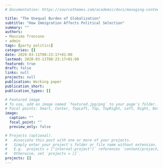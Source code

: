 ```yaml
---
# Documentation: https://sourcethemes.com/academic/docs/managing-content/

title: "The Unequal Burden of Globalization"
subtitle: "How Immigration Affects Political Selection"
summary: ""
authors: 
- Massimo Troncone
- admin
tags: [party politics]
categories: []
date: 2020-03-11T08:23:17+01:00
lastmod: 2020-03-11T08:23:17+01:00
featured: true
draft: false
links: null
projects: null
publication: Working paper
publication_short: 
publication_types: []

# Featured image
# To use, add an image named `featured.jpg/png` to your page's folder.
# Focal points: Smart, Center, TopLeft, Top, TopRight, Left, Right, BottomLeft, Bottom, BottomRight.
image:
  caption: ""
  focal_point: ""
  preview_only: false

# Projects (optional).
#   Associate this post with one or more of your projects.
#   Simply enter your project's folder or file name without extension.
#   E.g. `projects = ["internal-project"]` references `content/project/deep-learning/index.md`.
#   Otherwise, set `projects = []`.
projects: []
---
```

